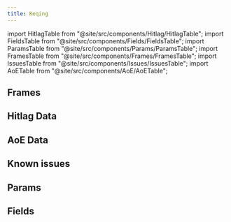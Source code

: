 ```yaml
---
title: Keqing
---
```


import HitlagTable from "@site/src/components/Hitlag/HitlagTable";
import FieldsTable from "@site/src/components/Fields/FieldsTable";
import ParamsTable from "@site/src/components/Params/ParamsTable";
import FramesTable from "@site/src/components/Frames/FramesTable";
import IssuesTable from "@site/src/components/Issues/IssuesTable";
import AoETable from "@site/src/components/AoE/AoETable";

## Frames

<FramesTable character="keqing" />

## Hitlag Data

<HitlagTable character="keqing" />

## AoE Data

<AoETable character="keqing" />

## Known issues

<IssuesTable character="keqing" />

## Params

<ParamsTable character="keqing" />

## Fields

<FieldsTable character="keqing" />
